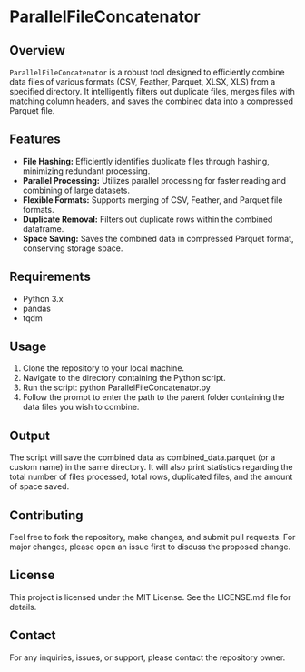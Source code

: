 # ParallelFileConcatenator

## Overview
`ParallelFileConcatenator` is a robust tool designed to efficiently combine data files of various formats (CSV, Feather, Parquet, XLSX, XLS) from a specified directory. It intelligently filters out duplicate files, merges files with matching column headers, and saves the combined data into a compressed Parquet file.


## Features
- **File Hashing:** Efficiently identifies duplicate files through hashing, minimizing redundant processing.
- **Parallel Processing:** Utilizes parallel processing for faster reading and combining of large datasets.
- **Flexible Formats:** Supports merging of CSV, Feather, and Parquet file formats.
- **Duplicate Removal:** Filters out duplicate rows within the combined dataframe.
- **Space Saving:** Saves the combined data in compressed Parquet format, conserving storage space.

## Requirements
- Python 3.x
- pandas
- tqdm

## Usage
1. Clone the repository to your local machine.
2. Navigate to the directory containing the Python script.
3. Run the script: python ParallelFileConcatenator.py
4. Follow the prompt to enter the path to the parent folder containing the data files you wish to combine.

## Output
The script will save the combined data as combined_data.parquet (or a custom name) in the same directory. It will also print statistics regarding the total number of files processed, total rows, duplicated files, and the amount of space saved.

## Contributing
Feel free to fork the repository, make changes, and submit pull requests. For major changes, please open an issue first to discuss the proposed change.

## License
This project is licensed under the MIT License. See the LICENSE.md file for details.

## Contact
For any inquiries, issues, or support, please contact the repository owner.
